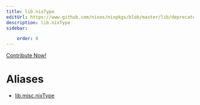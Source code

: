 ```yaml
---
title: lib.nixType
editUrl: https://www.github.com/nixos/nixpkgs/blob/master/lib/deprecated.nix#L282C13
description: lib.nixType
sidebar:

    order: 8
---
```


<a href="https://www.github.com/nixos/nixpkgs/blob/master/lib/deprecated.nix#L282C13">Contribute Now!</a>


# Aliases

- [lib.misc.nixType](./reference/lib/misc/lib-misc-nixType)


